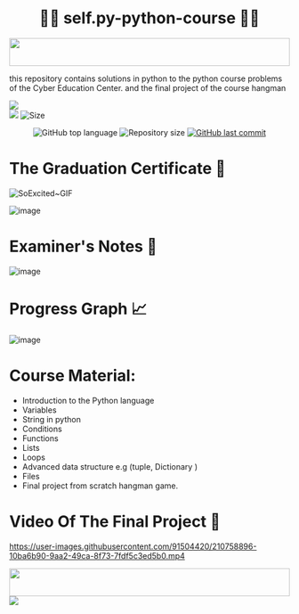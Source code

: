 <h1 align="center"> 🧑‍🎓 self.py-python-course 🧑‍🎓 </h1>

<img src="https://i.imgur.com/dBaSKWF.gif" height="50" width="100%">

this repository contains solutions in python to the python course problems of the Cyber Education Center. and the final project of the course hangman

![](http://ForTheBadge.com/images/badges/made-with-python.svg)
<br>
![](https://img.shields.io/tokei/lines/github/lironmiz/self.py-python-course?color=red&label=Lines%20of%20Code)
![Size](https://img.shields.io/github/repo-size/lironmiz/self.py-python-course?color=red&label=Repo%20Size%20)

<p align="center">
  <img alt="GitHub top language" src="https://img.shields.io/github/languages/top/lironmiz/self.py-python-course?color=04D361&labelColor=000000">
  
 <img alt="Repository size" src="https://img.shields.io/github/repo-size/lironmiz/self.py-python-course?color=04D361&labelColor=000000">
  
  <a href="https://github.com/lironmiz/Link-Tree/commits/master">
    <img alt="GitHub last commit" src="https://img.shields.io/github/last-commit/lironmiz/self.py-python-course?color=04D361&labelColor=000000">
  </a>
</p>

# The Graduation Certificate 🤩

![SoExcited~GIF](https://user-images.githubusercontent.com/91504420/213165483-e7340f16-17b1-4c66-897a-0075e11677d9.gif)

![image](https://user-images.githubusercontent.com/91504420/212971858-3c5505ad-1228-4d45-b18a-3929b85f9f68.png)

# Examiner's Notes 🫡

![image](https://user-images.githubusercontent.com/91504420/213149351-abc824f2-1300-414b-85b1-1955f995a4ed.png)

# Progress Graph 📈

![image](https://user-images.githubusercontent.com/91504420/212972245-cf436d2b-a5b1-4c04-8a2a-2a308f1bcc25.png)

# Course Material:
  * Introduction to the Python language
  * Variables
  * String in python
  * Conditions
  * Functions
  * Lists
  * Loops
  * Advanced data structure e.g (tuple, Dictionary )
  * Files
  * Final project from scratch hangman game.

# Video Of The Final Project 🤙


https://user-images.githubusercontent.com/91504420/210758896-10ba6b90-9aa2-49ca-8f73-7fdf5c3ed5b0.mp4


<img src="https://i.imgur.com/dBaSKWF.gif" height="50" width="100%">

<img src="https://media.giphy.com/media/KAq5w47R9rmTuvWOWa/giphy.gif" >
